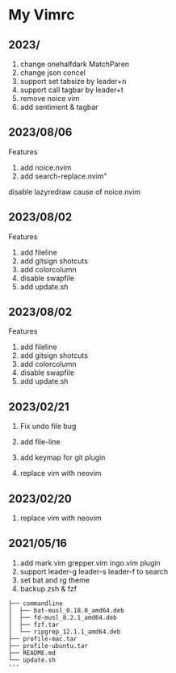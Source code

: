# My Vimrc

## 2023/
1. change onehalfdark MatchParen
2. change json concel
3. support set tabsize by leader+n
3. support call tagbar by leader+t
4. remove noice vim
5. add sentiment & tagbar


## 2023/08/06
Features
1. add noice.nvim
2. add search-replace.nvim"

disable lazyredraw cause of noice.nvim

## 2023/08/02
Features
1. add fileline
2. add gitsign shotcuts
3. add colorcolumn
4. disable swapfile
5. add update.sh

## 2023/08/02
Features
1. add fileline
2. add gitsign shotcuts
3. add colorcolumn
4. disable swapfile
5. add update.sh

## 2023/02/21
1. Fix undo file bug
2. add file-line
3. add keymap for git plugin

1. replace vim with neovim
## 2023/02/20
1. replace vim with neovim

## 2021/05/16
1. add mark.vim grepper.vim ingo.vim plugin
2. support leader-g leader-s leader-f to search
3. set bat and rg theme
4. backup zsh & fzf

```
├── commandline
│  ├── bat-musl_0.18.0_amd64.deb
│  ├── fd-musl_8.2.1_amd64.deb
│  ├── fzf.tar
│  └── ripgrep_12.1.1_amd64.deb
├── profile-mac.tar
├── profile-ubuntu.tar
├── README.md
└── update.sh
'''
